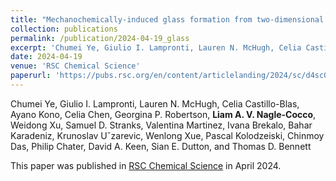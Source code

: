 ```yaml
---
title: "Mechanochemically-induced glass formation from two-dimensional hybrid organic–inorganic perovskites"
collection: publications
permalink: /publication/2024-04-19_glass
excerpt: 'Chumei Ye, Giulio I. Lampronti, Lauren N. McHugh, Celia Castillo-Blas, Ayano Kono, Celia Chen, Georgina P. Robertson, Liam A. V. NagleCocco, Weidong Xu, Samuel D. Stranks, Valentina Martinez, Ivana Brekalo, Bahar Karadeniz, Krunoslav Uzarevic, Wenlong Xue, Pascal Kolodzeiski, Chinmoy Das, Philip Chater, David A. Keen, Sian E. Dutton, and Thomas D. Bennett'
date: 2024-04-19
venue: 'RSC Chemical Science'
paperurl: 'https://pubs.rsc.org/en/content/articlelanding/2024/sc/d4sc00905c'
---
```

Chumei Ye, Giulio I. Lampronti, Lauren N. McHugh, Celia Castillo-Blas, Ayano Kono, Celia Chen, Georgina P. Robertson, **Liam A. V. Nagle-Cocco**, Weidong Xu, Samuel D. Stranks, Valentina Martinez, Ivana Brekalo, Bahar Karadeniz, Krunoslav Uˇzarevic, Wenlong Xue, Pascal Kolodzeiski, Chinmoy Das, Philip Chater, David A. Keen, Sian E. Dutton, and Thomas D. Bennett

This paper was published in [RSC Chemical Science](https://pubs.rsc.org/en/content/articlelanding/2024/sc/d4sc00905c) in April 2024.
